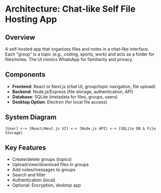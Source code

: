 # Architecture: Chat-like Self File Hosting App

## Overview
A self-hosted app that organizes files and notes in a chat-like interface. Each "group" is a topic (e.g., coding, sports, work) and acts as a folder for files/notes. The UI mimics WhatsApp for familiarity and privacy.

## Components
- **Frontend**: React or Next.js (chat UI, group/topic navigation, file upload)
- **Backend**: Node.js/Express (file storage, authentication, API)
- **Database**: SQLite (metadata for files, groups, users)
- **Desktop Option**: Electron (for local file access)

## System Diagram
```
[User] <-> [React/Next.js UI] <-> [Node.js API] <-> [SQLite DB & File Storage]
```

## Key Features
- Create/delete groups (topics)
- Upload/view/download files in groups
- Add notes/messages to groups
- Search and filter
- Authentication (local)
- Optional: Encryption, desktop app
